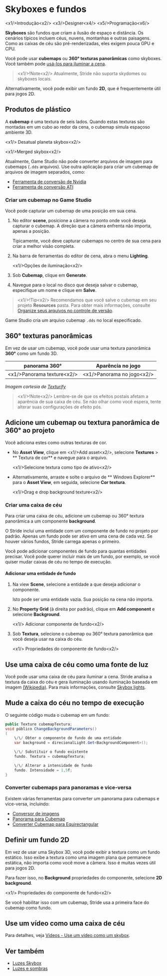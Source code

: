# Skyboxes e fundos

<x1\/>Introdução<x2\/>
<x3\/>Designer<x4\/>
<x5\/>Programação<x6\/>

**Skyboxes** são fundos que criam a ilusão de espaço e distância. Os cenários típicos incluem céus, nuvens, montanhas e outras paisagens. Como as caixas de céu são pré-renderizadas, eles exigem pouca GPU e CPU.

Você pode usar **cubemaps** ou **360° texturas panorâmicas** como skyboxes. Você também pode [usá-los para iluminar a cena](../lights-and-shadows/skybox-lights.md).

> <x1\/>!Note<x2\/>
> Atualmente, Stride não suporta skydomes ou skyboxes locais.

Alternativamente, você pode exibir um fundo **2D**, que é frequentemente útil para jogos 2D.

## Produtos de plástico

A **cubemap** é uma textura de seis lados. Quando estas texturas são montadas em um cubo ao redor da cena, o cubemap simula espaçoso ambiente 3D.

<x1\/> Desatual planeta skybox<x2\/>

<x1\/>Merged skybox<x2\/>

Atualmente, Game Studio não pode converter arquivos de imagem para cubemaps (`.dds` arquivos). Use outra aplicação para criar um cubemap de arquivos de imagem separados, como:

* [Ferramenta de conversão de Nvidia](https://developer.nvidia.com/nvidia-texture-tools-adobe-photoshop)
* [Ferramenta de conversão ATI](http://developer.amd.com/tools-and-sdks/archive/games-cgi/cubemapgen)

### Criar um cubemap no Game Studio

Você pode capturar um cubemap de uma posição em sua cena.

1. No editor **scene**, posicione a câmera no ponto onde você deseja capturar o cubemap. A direção que a câmera enfrenta não importa, apenas a posição.

   Tipicamente, você deve capturar cubemaps no centro de sua cena para criar a melhor visão completa.

2. Na barra de ferramentas do editor de cena, abra o menu **Lighting**.

   <x1\/>Opções de iluminação<x2\/>

3. Sob **Cubemap**, clique em **Generate**.

4. Navegue para o local no disco que deseja salvar o cubemap, especifique um nome e clique em **Salve**.

> <x1\/>!Tip<x2\/>
> Recomendamos que você salve o cubemap em seu projeto **Resources** pasta. Para obter mais informações, consulte [Organize seus arquivos no controle de versão](../../files-and-folders/version-control.md).

Game Studio cria um arquivo cubemap `.dds` no local especificado.

## 360° texturas panorâmicas

Em vez de usar um cubemap, você pode usar uma textura panorâmica **360°** como um fundo 3D.

| panorama 360° | Aparência no jogo |
|----------------|-------------
| <x1\/>Panorama texture<x2\/> | <x1\/>Panorama no jogo<x2\/> |
*Imagem cortesia de [Texturify](http://texturify.com)*

> <x1\/>!Note<x2\/>
> Lembre-se de que os efeitos postais [](../post-effects/index.md) afetam a aparência de sua caixa de céu. Se não olhar como você espera, tente alterar suas configurações de efeito pós.

## Adicione um cubemap ou textura panorâmica de 360° ao projeto

Você adiciona estes como outras texturas de cor.

* No **Asset View**, clique em <x1\/>Add asset<x2\/>, selecione **Textures** > ** Textura de cor** e navegue para o arquivo.

   <x1\/>Selecione textura como tipo de ativo<x2\/>

* Alternativamente, arraste e solte o arquivo de ** Windows Explorer** para o **Asset View**, em seguida, selecione **Cor textura**.

   <x1\/>Drag e drop background texture<x2\/>

### Criar uma caixa de céu

Para criar uma caixa de céu, adicione um cubemap ou 360° textura panorâmica a um componente **background**.

O Stride inclui uma entidade com um componente de fundo no projeto por padrão. Apenas um fundo pode ser ativo em uma cena de cada vez. Se houver vários fundos, Stride carrega apenas o primeiro.

Você pode adicionar componentes de fundo para quantas entidades precisar. Você pode querer incluir mais de um fundo, por exemplo, se você quiser mudar caixas de céu no tempo de execução.

#### Adicionar uma entidade de fundo

1. Na view **Scene**, selecione a entidade a que deseja adicionar o componente.

   Isto pode ser uma entidade vazia. Sua posição na cena não importa.

2. No **Property Grid** (à direita por padrão), clique em **Add component** e selecione **Background**.

   <x1\/> Adicionar componente de fundo<x2\/>

3. Sob **Textura**, selecione o cubemap ou 360° textura panorâmica que você deseja usar na caixa do céu.

   <x1\/> Propriedades do componente de fundo<x2\/>

## Use uma caixa de céu como uma fonte de luz

Você pode usar uma caixa de céu para iluminar a cena. Stride analisa a textura da caixa do céu e gera iluminação usando iluminação baseada em imagem [ (Wikipedia)](https://en.wikipedia.org/wiki/Image-based_lighting). Para mais informações, consulte [Skybox lights](../lights-and-shadows/skybox-lights.md).

## Mude a caixa do céu no tempo de execução

O seguinte código muda o cubemap em um fundo:

```cs
public Texture cubemapTextura;
void público ChangeBackgroundParameters()
(
    \/\/ Obter o componente de fundo de uma entidade
	var background = direcionalLight.Get<BackgroundComponent>();

	\/\/ Substituir o fundo existente
	fundo. Textura = cubemapTextura;

	\/\/ Alterar a intensidade de fundo
	fundo. Intensidade = 1,5f;
}
```

### Converter cubemaps para panoramas e vice-versa

Existem várias ferramentas para converter um panorama para cubemaps e vice-versa, incluindo:

- [Conversor de imagens](http://gonchar.me/blog/goncharposts/2150)
- [Panorama para Cubemap](https://jaxry.github.io/panorama-to-cubemap/)
- [Converter Cubemap para Equirectangular](https://www.360toolkit.co/convert-cubemap-to-spherical-equirectangular.html)

## Definir um fundo 2D

Em vez de usar uma Skybox 3D, você pode exibir a textura como um fundo estático. Isso exibe a textura como uma imagem plana que permanece estática, não importa como você move a câmera. Isso é muitas vezes útil para jogos 2D.

Para fazer isso, no **Background** propriedades do componente, selecione **2D background**.

<x1\/> Propriedades do componente de fundo<x2\/>

Se você habilitar isso com um cubemap, Stride usa a primeira face do cubemap como fundo.

## Use um vídeo como uma caixa de céu

Para detalhes, veja [Vídeos - Use um vídeo como um skybox](../../video/use-a-video-as-a-skybox.md).

## Ver também

* [Luzes Skybox](../lights-and-shadows/skybox-lights.md)
* [Luzes e sombras](../lights-and-shadows/index.md)
